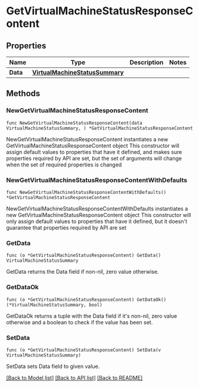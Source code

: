 # GetVirtualMachineStatusResponseContent

## Properties

Name | Type | Description | Notes
------------ | ------------- | ------------- | -------------
**Data** | [**VirtualMachineStatusSummary**](VirtualMachineStatusSummary.md) |  | 

## Methods

### NewGetVirtualMachineStatusResponseContent

`func NewGetVirtualMachineStatusResponseContent(data VirtualMachineStatusSummary, ) *GetVirtualMachineStatusResponseContent`

NewGetVirtualMachineStatusResponseContent instantiates a new GetVirtualMachineStatusResponseContent object
This constructor will assign default values to properties that have it defined,
and makes sure properties required by API are set, but the set of arguments
will change when the set of required properties is changed

### NewGetVirtualMachineStatusResponseContentWithDefaults

`func NewGetVirtualMachineStatusResponseContentWithDefaults() *GetVirtualMachineStatusResponseContent`

NewGetVirtualMachineStatusResponseContentWithDefaults instantiates a new GetVirtualMachineStatusResponseContent object
This constructor will only assign default values to properties that have it defined,
but it doesn't guarantee that properties required by API are set

### GetData

`func (o *GetVirtualMachineStatusResponseContent) GetData() VirtualMachineStatusSummary`

GetData returns the Data field if non-nil, zero value otherwise.

### GetDataOk

`func (o *GetVirtualMachineStatusResponseContent) GetDataOk() (*VirtualMachineStatusSummary, bool)`

GetDataOk returns a tuple with the Data field if it's non-nil, zero value otherwise
and a boolean to check if the value has been set.

### SetData

`func (o *GetVirtualMachineStatusResponseContent) SetData(v VirtualMachineStatusSummary)`

SetData sets Data field to given value.



[[Back to Model list]](../README.md#documentation-for-models) [[Back to API list]](../README.md#documentation-for-api-endpoints) [[Back to README]](../README.md)


